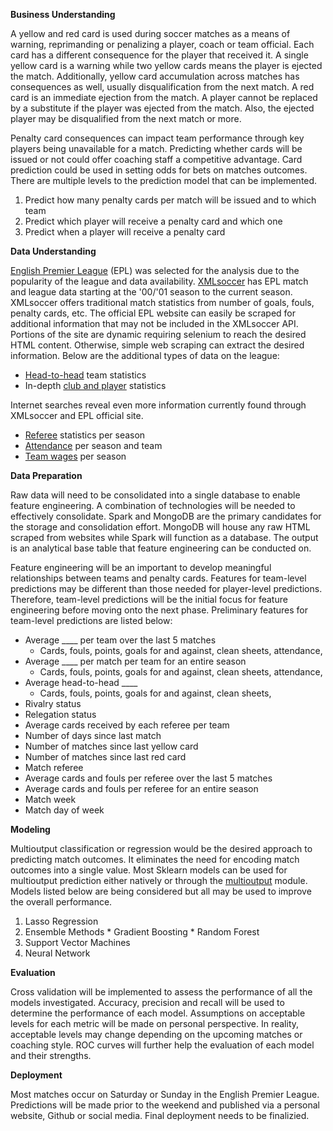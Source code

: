 **Business Understanding**

  A yellow and red card is used during soccer matches as a means of warning, reprimanding or penalizing a player, coach or team official. Each card has a different consequence for the player that received it. A single yellow card is a warning while two yellow cards means the player is ejected the match. Additionally, yellow card accumulation across matches has consequences as well, usually disqualification from the next match. A red card is an immediate ejection from the match. A player cannot be replaced by a substitute if the player was ejected from the match. Also, the ejected player may be disqualified from the next match or more.

  Penalty card consequences can impact team performance through key players being unavailable for a match. Predicting whether cards will be issued or not could offer coaching staff a competitive advantage. Card prediction could be used in setting odds for bets on matches outcomes. There are multiple levels to the prediction model that can be implemented.
  1. Predict how many penalty cards per match will be issued and to which team
  2. Predict which player will receive a penalty card and which one
  3. Predict when a player will receive a penalty card

**Data Understanding**

[English Premier League](https://www.premierleague.com/) (EPL) was selected for the analysis due to the popularity of the league and data availability. [XMLsoccer](http://xmlsoccer.com/) has EPL match and league data starting at the '00/'01 season to the current season. XMLsoccer offers traditional match statistics from number of goals, fouls, penalty cards, etc. The official EPL website can easily be scraped for additional information that may not be included in the XMLsoccer API. Portions of the site are dynamic requiring selenium to reach the desired HTML content. Otherwise, simple web scraping can extract the desired information. Below are the additional types of data on the league:
* [Head-to-head](https://www.premierleague.com/stats/head-to-head) team statistics
* In-depth [club and player](https://www.premierleague.com/clubs/12/Manchester-United/stats) statistics

Internet searches reveal even more information currently found through XMLsoccer and EPL official site.
* [Referee](http://www.worldfootball.net/referees/eng-premier-league-2000-2001/1/) statistics per season
* [Attendance](http://www.worldfootball.net/attendance/eng-premier-league-2000-2001/1/) per season and team
* [Team wages](https://docs.google.com/spreadsheets/d/1TA-8JcPKP9J4uSIv_yQY9olClw5X5J2yoy7OEjtgqX8/edit#gid=0) per season

**Data Preparation**

Raw data will need to be consolidated into a single database to enable feature engineering. A combination of technologies will be needed to effectively consolidate. Spark and MongoDB are the primary candidates for the storage and consolidation effort. MongoDB will house any raw HTML scraped from websites while Spark will function as a database. The output is an analytical base table that feature engineering can be conducted on.

Feature engineering will be an important to develop meaningful relationships between teams and penalty cards. Features for team-level predictions may be different than those needed for player-level predictions. Therefore, team-level predictions will be the initial focus for feature engineering before moving onto the next phase. Preliminary features for team-level predictions are listed below:

  * Average ____ per team over the last 5 matches
    * Cards, fouls, points, goals for and against, clean sheets, attendance,  
  * Average ____ per match per team for an entire season
    * Cards, fouls, points, goals for and against, clean sheets, attendance,
  * Average head-to-head ____
    * Cards, fouls, points, goals for and against, clean sheets,
  * Rivalry status
  * Relegation status
  * Average cards received by each referee per team
  * Number of days since last match
  * Number of matches since last yellow card
  * Number of matches since last red card
  * Match referee
  * Average cards and fouls per referee over the last 5 matches
  * Average cards and fouls per referee for an entire season
  * Match week
  * Match day of week

**Modeling**

Multioutput classification or regression would be the desired approach to predicting match outcomes. It eliminates the need for encoding match outcomes into a single value. Most Sklearn models can be used for multioutput prediction either natively or through the [multioutput](http://scikit-learn.org/stable/modules/classes.html#module-sklearn.multioutput) module. Models listed below are being considered but all may be used to improve the overall performance.

  1. Lasso Regression
  2. Ensemble Methods
    * Gradient Boosting
    * Random Forest
  3. Support Vector Machines
  4. Neural Network

**Evaluation**

Cross validation will be implemented to assess the performance of all the models investigated. Accuracy, precision and recall will be used to determine the performance of each model. Assumptions on acceptable levels for each metric will be made on personal perspective. In reality, acceptable levels may change depending on the upcoming matches or coaching style. ROC curves will further help the evaluation of each model and their strengths.

**Deployment**

Most matches occur on Saturday or Sunday in the English Premier League. Predictions will be made prior to the weekend and published via a personal website, Github or social media. Final deployment needs to be finalizied.
